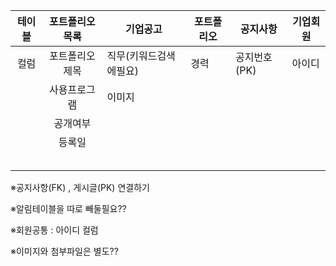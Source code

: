| 테이블 | 포트폴리오 목록 | 기업공고               | 포트폴리오 | 공지사항     | 기업회원 |
| :----: | :-------------: | ---------------------- | ---------- | ------------ | -------- |
|  컬럼  | 포트폴리오 제목 | 직무(키워드검색에필요) | 경력       | 공지번호(PK) | 아이디   |
|        |  사용프로그램   | 이미지                 |            |              |          |
|        |    공개여부     |                        |            |              |          |
|        |     등록일      |                        |            |              |          |
|        |                 |                        |            |              |          |
|        |                 |                        |            |              |          |
|        |                 |                        |            |              |          |
|        |                 |                        |            |              |          |
|        |                 |                        |            |              |          |

※공지사항(FK) , 게시글(PK) 연결하기 

※알림테이블을 따로 빼둘필요??

※회원공통 : 아이디 컬럼

※이미지와 첨부파일은 별도??